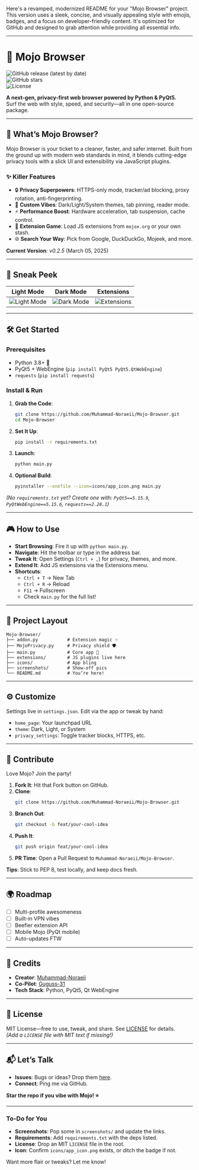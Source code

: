 Here's a revamped, modernized README for your "Mojo Browser" project. This version uses a sleek, concise, and visually appealing style with emojis, badges, and a focus on developer-friendly content. It's optimized for GitHub and designed to grab attention while providing all essential info.

---

# 🌟 Mojo Browser

![GitHub release (latest by date)](https://img.shields.io/github/v/release/Muhammad-Noraeii/Mojo-Browser?style=flat-square&color=3B82F6)  
![GitHub stars](https://img.shields.io/github/stars/Muhammad-Noraeii/Mojo-Browser?style=flat-square&color=F59E0B)  
![License](https://img.shields.io/github/license/Muhammad-Noraeii/Mojo-Browser?style=flat-square&color=475569)  

**A next-gen, privacy-first web browser powered by Python & PyQt5.**  
Surf the web with style, speed, and security—all in one open-source package.

---

## 🚀 What’s Mojo Browser?

Mojo Browser is your ticket to a cleaner, faster, and safer internet. Built from the ground up with modern web standards in mind, it blends cutting-edge privacy tools with a slick UI and extensibility via JavaScript plugins.

### ✨ Killer Features
- 🔒 **Privacy Superpowers**: HTTPS-only mode, tracker/ad blocking, proxy rotation, anti-fingerprinting.
- 🎨 **Custom Vibes**: Dark/Light/System themes, tab pinning, reader mode.
- ⚡ **Performance Boost**: Hardware acceleration, tab suspension, cache control.
- 🧩 **Extension Game**: Load JS extensions from `mojox.org` or your own stash.
- 🌐 **Search Your Way**: Pick from Google, DuckDuckGo, Mojeek, and more.

**Current Version**: *v0.2.5* (March 05, 2025)

---

## 🎥 Sneak Peek

| Light Mode | Dark Mode | Extensions |
|------------|-----------|------------|
| ![Light Mode](screenshots/light-mode.png) | ![Dark Mode](screenshots/dark-mode.png) | ![Extensions](screenshots/extensions.png) |


---

## 🛠️ Get Started

### Prerequisites
- Python 3.8+ 🐍
- PyQt5 + WebEngine (`pip install PyQt5 PyQt5.QtWebEngine`)
- `requests` (`pip install requests`)

### Install & Run
1. **Grab the Code**:
   ```bash
   git clone https://github.com/Muhammad-Noraeii/Mojo-Browser.git
   cd Mojo-Browser
   ```

2. **Set It Up**:
   ```bash
   pip install -r requirements.txt
   ```

3. **Launch**:
   ```bash
   python main.py
   ```

4. **Optional Build**:
   ```bash
   pyinstaller --onefile --icon=icons/app_icon.png main.py
   ```

*(No `requirements.txt` yet? Create one with: `PyQt5==5.15.9`, `PyQtWebEngine==5.15.6`, `requests==2.28.1`)*

---

## 🎮 How to Use

- **Start Browsing**: Fire it up with `python main.py`.
- **Navigate**: Hit the toolbar or type in the address bar.
- **Tweak It**: Open Settings (`Ctrl + ,`) for privacy, themes, and more.
- **Extend It**: Add JS extensions via the Extensions menu.
- **Shortcuts**: 
  - `Ctrl + T` → New Tab  
  - `Ctrl + R` → Reload  
  - `F11` → Fullscreen  
  - Check `main.py` for the full list!

---

## 📂 Project Layout

```
Mojo-Browser/
├── addon.py           # Extension magic ✨
├── MojoPrivacy.py     # Privacy shield 🛡️
├── main.py            # Core app 🚀
├── extensions/        # JS plugins live here
├── icons/             # App bling 
├── screenshots/       # Show-off pics
└── README.md          # You’re here!
```

---

## ⚙️ Customize

Settings live in `settings.json`. Edit via the app or tweak by hand:
- `home_page`: Your launchpad URL
- `theme`: Dark, Light, or System
- `privacy_settings`: Toggle tracker blocks, HTTPS, etc.

---

## 🤝 Contribute

Love Mojo? Join the party!

1. **Fork It**: Hit that Fork button on GitHub.
2. **Clone**:
   ```bash
   git clone https://github.com/Muhammad-Noraeii/Mojo-Browser.git
   ```
3. **Branch Out**:
   ```bash
   git checkout -b feat/your-cool-idea
   ```
4. **Push It**:
   ```bash
   git push origin feat/your-cool-idea
   ```
5. **PR Time**: Open a Pull Request to `Muhammad-Noraeii/Mojo-Browser`.

**Tips**: Stick to PEP 8, test locally, and keep docs fresh.

---

## 🌍 Roadmap

- [ ] Multi-profile awesomeness
- [ ] Built-in VPN vibes
- [ ] Beefier extension API
- [ ] Mobile Mojo (PyQt mobile)
- [ ] Auto-updates FTW

---

## 👥 Credits

- **Creator**: [Muhammad-Noraeii](https://github.com/Muhammad-Noraeii)  
- **Co-Pilot**: [Guguss-31](https://github.com/Guguss-31)  
- **Tech Stack**: Python, PyQt5, Qt WebEngine

---

## 📜 License

MIT License—free to use, tweak, and share. See [LICENSE](LICENSE) for details.  
*(Add a `LICENSE` file with MIT text if missing!)*

---

## 📬 Let’s Talk

- **Issues**: Bugs or ideas? Drop them [here](https://github.com/Muhammad-Noraeii/Mojo-Browser/issues).
- **Connect**: Ping me via GitHub.

**Star the repo if you vibe with Mojo! ⭐**

---

### To-Do for You
- **Screenshots**: Pop some in `screenshots/` and update the links.
- **Requirements**: Add `requirements.txt` with the deps listed.
- **License**: Drop an MIT `LICENSE` file in the root.
- **Icon**: Confirm `icons/app_icon.png` exists, or ditch the badge if not.

Want more flair or tweaks? Let me know!